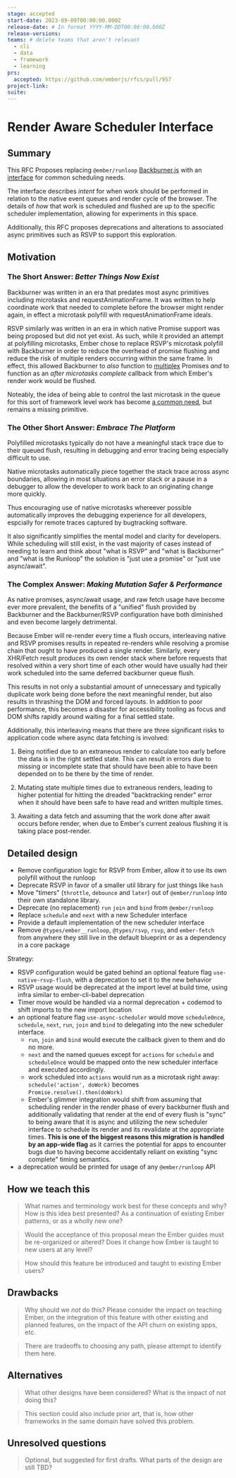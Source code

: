 ```yaml
---
stage: accepted
start-date: 2023-09-09T00:00:00.000Z
release-date: # In format YYYY-MM-DDT00:00:00.000Z
release-versions:
teams: # delete teams that aren't relevant
  - cli
  - data
  - framework
  - learning
prs:
  accepted: https://github.com/emberjs/rfcs/pull/957
project-link:
suite: 
---
```


<!--- 
Directions for above: 

stage: Leave as is
start-date: Fill in with today's date, 2032-12-01T00:00:00.000Z
release-date: Leave as is
release-versions: Leave as is
teams: Include only the [team(s)](README.md#relevant-teams) for which this RFC applies
prs:
  accepted: Fill this in with the URL for the Proposal RFC PR
project-link: Leave as is
suite: Leave as is
-->

# Render Aware Scheduler Interface

## Summary

This RFC Proposes replacing `@ember/runloop` [Backburner.js](https://github.com/BackburnerJS/backburner.js)
with an [interface](https://www.typescriptlang.org/docs/handbook/interfaces.html) for common scheduling needs.

The interface describes *intent* for when work should be performed in relation to the native event queues
and render cycle of the browser. The details of *how* that work is scheduled and flushed are up to the specific
scheduler implementation, allowing for experiments in this space.

Additionally, this RFC proposes deprecations and alterations to associated async primitives such as RSVP to
support this exploration.

## Motivation

### The Short Answer: *Better Things Now Exist*

Backburner was written in an era that predates most async primitives including microtasks and requestAnimationFrame.
It was written to help coordinate work that needed to complete before the browser might render again, in effect
a microtask polyfill with requestAnimationFrame ideals.

RSVP similarly was written in an era in which native Promise support was being proposed but did not yet exist. As
such, while it provided an attempt at polyfilling microtasks, Ember chose to replace RSVP's microtask polyfill with
Backburner in order to reduce the overhead of promise flushing and reduce the risk of multiple renders occurring
within the same frame. In effect, this allowed Backburner to *also* function to [multiplex](https://en.wikipedia.org/wiki/Multiplexing)
Promises *and* to function as an *after microtasks complete* callback from which Ember's render work would be
flushed.

Noteably, the idea of being able to control the last microtask in the queue for this sort of framework level
work has become [a common need](https://twitter.com/jarredsumner/status/1694351991626166658?s=20), but remains
a missing primitive.

### The Other Short Answer: *Embrace The Platform*

Polyfilled microtasks typically do not have a meaningful stack trace due to their queued flush,
resulting in debugging and error tracing being especially difficult to use.

Native microtasks automatically piece together the stack trace across async boundaries, allowing
in most situations an error stack or a pause in a debugger to allow the developer to work back to
an originating change more quickly.

Thus encouraging use of native microtasks whereever possible automatically improves the debugging
experience for all developers, espcially for remote traces captured by bugtracking software.

It also significantly simplifies the mental model and clarity for developers. While scheduling
will still exist, in the vast majority of cases instead of needing to learn and think about
"what is RSVP" and "what is Backburner" and "what is the Runloop" the solution is "just use a
promise" or "just use async/await".

### The Complex Answer: *Making Mutation Safer & Performance*

As native promises, async/await usage, and raw fetch usage have become ever more prevalent,
the benefits of a "unified" flush provided by Backburner and the Backburner/RSVP configuration
have both diminished and even become largely detrimental.

Because Ember will re-render every time a flush occurs, interleaving native and RSVP promises
results in repeated re-renders while resolving a promise chain that ought to have produced a
single render. Similarly, every XHR/Fetch result produces its own render stack where before
requests that resolved within a very short time of each other would have usually had their
work scheduled into the same deferred backburner queue flush.

This results in not only a substantial amount of unnecessary and typically duplicate work
being done before the next meaningful render, but also results in thrashing the DOM and forced
layouts. In addition to poor performance, this becomes a disaster for accessibility tooling as
focus and DOM shifts rapidly around waiting for a final settled state.

Additionally, this interleaving means that there are three significant risks to application code
where async data fetching is involved:

1) Being notified due to an extraneous render to calculate too early before the data is in the
right settled state. This can result in errors due to missing or incomplete state that should
have been able to have been depended on to be there by the time of render.

2) Mutating state multiple times due to extraneous renders, leading to higher potential for
hitting the dreaded "backtracking render" error when it should have been safe to have read and
written multiple times.

3) Awaiting a data fetch and assuming that the work done after await occurs before render, when
due to Ember's current zealous flushing it is taking place post-render.


## Detailed design

- Remove configuration logic for RSVP from Ember, allow it to use its own polyfill without the runloop
- Deprecate RSVP in favor of a smaller util library for just things like `hash`
- Move "timers" (`throttle`, `debounce` and `later`) out of `@ember/runloop` into their own standalone
  library.
- Deprecate (no replacement) `run` `join` and `bind` from `@ember/runloop`
- Replace `schedule` and `next` with a new Scheduler interface
- Provide a default implementation of the new scheduler interface
- Remove `@types/ember__runloop`, `@types/rsvp`, `rsvp`, and `ember-fetch` from anywhere they still live in the default blueprint
  or as a dependency in a core package

Strategy:

- RSVP configuration would be gated behind an optional feature flag `use-native-rsvp-flush`, with a deprecation
    to set it to the new behavior
- RSVP usage would be deprecated at the import level at build time, using infra similar to ember-cli-babel deprecation
- Timer move would be handled via a normal deprecation + codemod to shift imports to the new import location
- an optional feature flag `use-async-scheduler` would move `scheduleOnce`, `schedule`, `next`, `run`, `join` and `bind` to delegating
  into the new scheduler interface.
  - `run`, `join` and `bind` would execute the callback given to them and do no more.
  - `next` and the named queues except for `actions` for `schedule` and `scheduleOnce` would be mapped onto the new scheduler
     interface and executed accordingly.
  - work scheduled into `actions` would run as a microtask right away: `schedule('action', doWork)` becomes `Promise.resolve().then(doWork)`
  - Ember's glimmer integration would shift from assuming that scheduling render in the render phase of every backburner flush and additionally validating that render at the end of every flush is "sync" to being aware that it is async and utilizing the new scheduler interface to schedule its render and its revalidate at the appropriate times. **This is one of the biggest reasons this migration is handled by an app-wide flag** as it carries the potential for apps to encounter bugs due to having become accidentally reliant on existing "sync complete" timing semantics.
- a deprecation would be printed for usage of any `@ember/runloop` API 


## How we teach this

> What names and terminology work best for these concepts and why? How is this
idea best presented? As a continuation of existing Ember patterns, or as a
wholly new one?

> Would the acceptance of this proposal mean the Ember guides must be
re-organized or altered? Does it change how Ember is taught to new users
at any level?

> How should this feature be introduced and taught to existing Ember
users?

## Drawbacks

> Why should we *not* do this? Please consider the impact on teaching Ember,
on the integration of this feature with other existing and planned features,
on the impact of the API churn on existing apps, etc.

> There are tradeoffs to choosing any path, please attempt to identify them here.

## Alternatives

> What other designs have been considered? What is the impact of not doing this?

> This section could also include prior art, that is, how other frameworks in the same domain have solved this problem.

## Unresolved questions

> Optional, but suggested for first drafts. What parts of the design are still
TBD?
